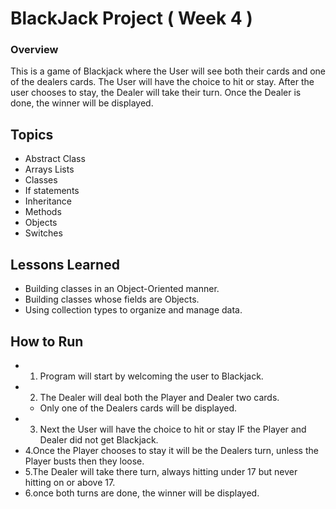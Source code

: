 # BlackJack Project ( Week 4 )

### Overview
This is a game of Blackjack where the User will see both their cards and one of the dealers cards. The User will have the choice to hit or stay. After the user chooses to stay, the Dealer will take their turn. Once the Dealer is done, the winner will be displayed.

## Topics
* Abstract Class
* Arrays Lists
* Classes
* If statements
* Inheritance 
* Methods
* Objects
* Switches

## Lessons Learned
* Building classes in an Object-Oriented manner.
* Building classes whose fields are Objects.
* Using collection types to organize and manage data.

## How to Run
* 1. Program will start by welcoming the user to Blackjack.
* 2. The Dealer will deal both the Player and Dealer two cards. 
	* Only one of the Dealers cards will be displayed.
* 3. Next the User will have the choice to hit or stay IF the Player and Dealer did not get Blackjack.
* 4.Once the Player chooses to stay it will be the Dealers turn, unless the Player busts then they loose.
* 5.The Dealer will take there turn, always hitting under 17 but never hitting on or above 17.
* 6.once both turns are done, the winner will be displayed. 